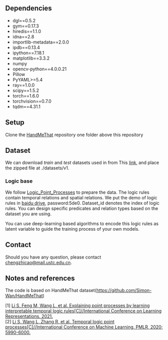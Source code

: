 


## Dependencies

- dgl==0.5.2
- gym==0.17.3
- hiredis==1.1.0
- idna==2.8
- importlib-metadata==2.0.0
- ipdb==0.13.4
- ipython==7.18.1
- matplotlib==3.3.2
- numpy
- opencv-python==4.0.0.21
- Pillow
- PyYAML>=5.4
- ray==1.0.0
- scipy==1.5.2
- torch==1.6.0
- torchvision==0.7.0
- tqdm==4.31.1





## Setup
Clone the [HandMeThat](https://github.com/Simon-Wan/HandMeThat) repository one folder above this repository



## Dataset


We can download *train* and *test* datasets used in from This [link](https://drive.google.com/file/d/1QoCL5veGnuJNhK1mMDryCrvpwVXTupdI/view), and place the zipped file at ./datasets/v1.


### Logic base

We follow [Logic_Point_Processes](https://github.com/FengMingquan-sjtu/Logic_Point_Processes_ICLR) to prepare the data. The logic rules contain temporal relations and spatial relations. We put the demo of logic rules in [baidu drive](https://pan.baidu.com/s/1x-_WDYPrI_WwCMKg6NherA), password:5de0. Dataset_id denotes the index of logic rules. You can design specific predicates and relation types based on the dataset you are using.

You can use deep-learning based algorithms to encode this logic rules as latent variable to guide the training process of your own models.



## Contact
Should you have any question, please contact chengzhicao@mail.ustc.edu.cn.

## Notes and references
The code is based on HandMeThat dataset(https://github.com/Simon-Wan/HandMeThat)

[1] [Li S, Feng M, Wang L, et al. Explaining point processes by learning interpretable temporal logic rules[C]//International Conference on Learning Representations. 2021.](https://openreview.net/pdf?id=P07dq7iSAGr) <br />
[2] [Li S, Wang L, Zhang R, et al. Temporal logic point processes[C]//International Conference on Machine Learning. PMLR, 2020: 5990-6000.](https://proceedings.mlr.press/v119/li20p/li20p.pdf) <br />
